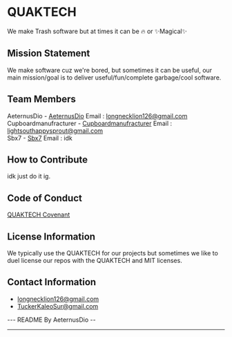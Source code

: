 # QUAKTECH
We make Trash software but at times it can be 🔥 or ✨Magical✨

## Mission Statement
We make software cuz we're bored, but sometimes it can be useful, our main mission/goal is to deliver useful/fun/complete garbage/cool software.

## Team Members
AeternusDio - [AeternusDio](https://github.com/AeternusDio) Email : longnecklion126@gmail.com <br> 
Cupboardmanufracturer - [Cupboardmanufracturer](https://github.com/cupboardmanufacturer) Email : lightsouthappysprout@gmail.com <br>
Sbx7 - [Sbx7](https://github.com/sbx7) Email : idk

## How to Contribute
idk just do it ig.

## Code of Conduct
[QUAKTECH Covenant](https://github.com/QUAKTECH/.github/blob/main/Code-of-Conduct.md)

## License Information
We typically use the QUAKTECH for our projects but sometimes we like to duel license our repos with the QUAKTECH and MIT licenses.

## Contact Information
- longnecklion126@gmail.com
- TuckerKaleoSur@gmail.com

--- README By AeternusDio -- 

---
